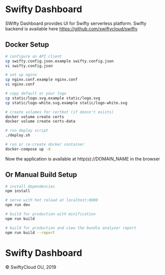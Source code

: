 # Swifty Dashboard

SWifty Dashboard provides UI for Swifty serverless platform.
Swifty backend is available here https://github.com/swiftycloud/swifty

## Docker Setup
``` bash
# configure an API client
cp swifty.config.json.example swifty.config.json
vi swifty.config.json

# set up nginx
cp nginx.conf.example nginx.conf
vi nginx.conf

# copy default or your logo
cp static/logo.svg.example static/logo.svg
cp static/logo-white.svg.example static/logo-white.svg

# create volumes for certbot (if doesn't exists)
docker volume create certs
docker volume create certs-data

# run deploy script
./deploy.sh

# run or re-create docker container
docker-compose up -d
```

Now the application is available at http(s)://DOMAIN_NAME in the browser

## Or Manual Build Setup
``` bash
# install dependencies
npm install

# serve with hot reload at localhost:8080
npm run dev

# build for production with minification
npm run build

# build for production and view the bundle analyzer report
npm run build --report
```

# Swifty Dashboard

© SwiftyCloud OU, 2019
